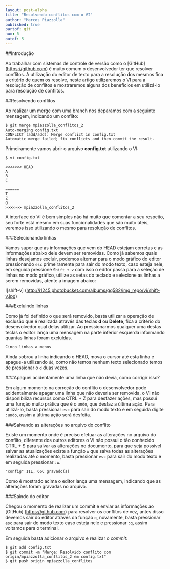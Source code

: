 ```yaml
---
layout: post-alpha
title: "Resolvendo conflitos com o VI"
author: "Marcos Piazzolla"
published: true
partof: git
num: 5
outof: 5
---
```


##Introdução

Ao trabalhar com sistemas de controle de versão como o [GitHub] (https://github.com) é muito comum 
o desenvolvedor ter que resolver conflitos. A utilização do editor de texto para a resolução dos mesmos
fica a critério de quem os resolve, neste artigo utilizaremos o VI para a resolução de conflitos
e mostraremos alguns dos benefícios em utilizá-lo para resolução de conflitos.

##Resolvendo conflitos

Ao realizar um merge com uma branch nos deparamos com a seguinte mensagem, indicando um conflito:
	
    $ git merge mpiazzolla_conflitos_2
	Auto-merging config.txt
	CONFLICT (add/add): Merge conflict in config.txt
	Automatic merge failed; fix conflicts and then commit the result.
 
Primeiramente vamos abrir o arquivo __config.txt__ utilizando o VI:

	$ vi config.txt
	
	<<<<<<< HEAD
	A
	B
	C
	
	======
	T
	Z
	Q
	>>>>>>> mpiazzolla_conflitos_2
	 
A interface do VI é bem simples não há muito que comentar a seu respeito, seu forte está mesmo
em suas funcionalidades que são muito úteis, veremos isso utilizando o mesmo para resolução de conflitos. 

###Selecionando linhas

Vamos supor que as informações que vem do HEAD estejam corretas e as informações abaixo dele devem
ser removidas. Como já sabemos quais linhas desejamos excluir, podemos alternar para o modo gráfico do
editor pressionando `esc` primeiramente para sair do modo texto, caso esteja nele, em seguida pressione
`Shift + v` com isso o editor passa para a seleção de linhas no modo gráfico, utilize as setas do 
teclado e selecione as linhas a serem removidas, atente a imagem abaixo:

![shift-v] (http://i1245.photobucket.com/albums/gg582/img_repo/vi/shift-v.jpg)

###Excluindo linhas

Como já foi definido o que será removido, basta utilizar a operação de exclusão que é realizada através das
teclas __d__ ou __Delete__, fica a critério do desenvolvedor qual delas utilizar. Ao pressionarmos qualquer uma
destas teclas o editor lança uma mensagem na parte inferior esquerda informando quantas linhas foram excluídas.

	Cinco linhas a menos

Ainda sobrou a linha indicando o HEAD, mova o cursor até esta linha e apague-a utilizando `dd`,
como não temos nenhum texto selecionado temos de pressionar o `d` duas vezes.

###Apaguei acidentamente uma linha que não devia, como corrigir isso?

Em algum momento na correção do conflito o desenvolvedor pode acidentalmente apagar uma linha que
não deveria ser removida, o VI não disponibiliza recursos como CTRL + Z para desfazer ações, mas
possui uma função muito prática que é o `undo`, que desfaz a última ação. Para utilizá-lo, basta pressionar 
`esc` para sair do modo texto e em seguida digite `:undo`, assim a última ação será desfeita.

###Salvando as alterações no arquivo do conflito

Existe um momento onde é preciso efetuar as alterações no arquivo do conflito, diferente dos outros editores 
o VI não possui o tão conhecido CTRL + S para salvar as alterações no documento, para que seja
possível salvar as atualizações existe a função `w` que salva todas as alterações realizadas até o momento, 
basta pressionar `esc` para sair do modo texto e em seguida pressionar `:w`.

	"config" 11L, 66C gravado(s)

Como é mostrado acima o editor lança uma mensagem, indicando que as alterações foram gravadas no arquivo.

###Saindo do editor

Chegou o momento de realizar um commit e enviar as informações ao [GitHub] (https://github.com) para
resolver os conflitos de vez, antes disso devemos sair do editor através da função `q`, novamente, basta
pressionar `esc` para sair do modo texto caso esteja nele e pressionar `:q`, assim voltamos para o terminal.

Em seguida basta adicionar o arquivo e realizar o _commit_:
	
	$ git add config.txt
	$ git commit -m "Merge: Resolvido conflito com origin/mpiazzolla_conflitos_2 em config.txt"
	$ git push origin mpiazzolla_conflitos